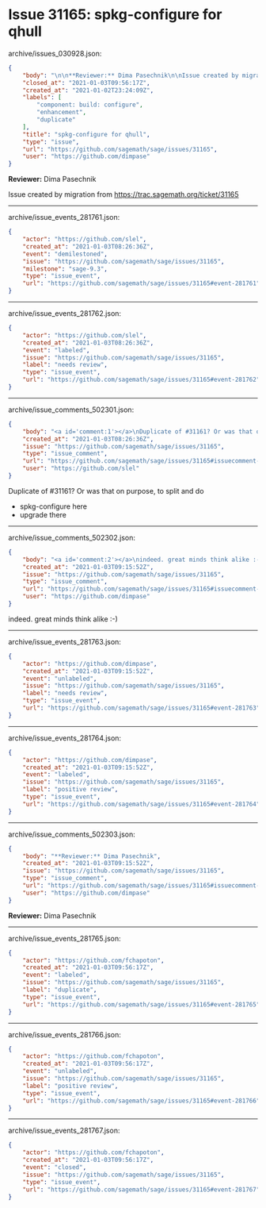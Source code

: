 # Issue 31165: spkg-configure for qhull

archive/issues_030928.json:
```json
{
    "body": "\n\n**Reviewer:** Dima Pasechnik\n\nIssue created by migration from https://trac.sagemath.org/ticket/31165\n\n",
    "closed_at": "2021-01-03T09:56:17Z",
    "created_at": "2021-01-02T23:24:09Z",
    "labels": [
        "component: build: configure",
        "enhancement",
        "duplicate"
    ],
    "title": "spkg-configure for qhull",
    "type": "issue",
    "url": "https://github.com/sagemath/sage/issues/31165",
    "user": "https://github.com/dimpase"
}
```


**Reviewer:** Dima Pasechnik

Issue created by migration from https://trac.sagemath.org/ticket/31165





---

archive/issue_events_281761.json:
```json
{
    "actor": "https://github.com/slel",
    "created_at": "2021-01-03T08:26:36Z",
    "event": "demilestoned",
    "issue": "https://github.com/sagemath/sage/issues/31165",
    "milestone": "sage-9.3",
    "type": "issue_event",
    "url": "https://github.com/sagemath/sage/issues/31165#event-281761"
}
```



---

archive/issue_events_281762.json:
```json
{
    "actor": "https://github.com/slel",
    "created_at": "2021-01-03T08:26:36Z",
    "event": "labeled",
    "issue": "https://github.com/sagemath/sage/issues/31165",
    "label": "needs review",
    "type": "issue_event",
    "url": "https://github.com/sagemath/sage/issues/31165#event-281762"
}
```



---

archive/issue_comments_502301.json:
```json
{
    "body": "<a id='comment:1'></a>\nDuplicate of #31161? Or was that on purpose, to split and do\n\n- spkg-configure here\n- upgrade there",
    "created_at": "2021-01-03T08:26:36Z",
    "issue": "https://github.com/sagemath/sage/issues/31165",
    "type": "issue_comment",
    "url": "https://github.com/sagemath/sage/issues/31165#issuecomment-502301",
    "user": "https://github.com/slel"
}
```

<a id='comment:1'></a>
Duplicate of #31161? Or was that on purpose, to split and do

- spkg-configure here
- upgrade there



---

archive/issue_comments_502302.json:
```json
{
    "body": "<a id='comment:2'></a>\nindeed. great minds think alike :-)",
    "created_at": "2021-01-03T09:15:52Z",
    "issue": "https://github.com/sagemath/sage/issues/31165",
    "type": "issue_comment",
    "url": "https://github.com/sagemath/sage/issues/31165#issuecomment-502302",
    "user": "https://github.com/dimpase"
}
```

<a id='comment:2'></a>
indeed. great minds think alike :-)



---

archive/issue_events_281763.json:
```json
{
    "actor": "https://github.com/dimpase",
    "created_at": "2021-01-03T09:15:52Z",
    "event": "unlabeled",
    "issue": "https://github.com/sagemath/sage/issues/31165",
    "label": "needs review",
    "type": "issue_event",
    "url": "https://github.com/sagemath/sage/issues/31165#event-281763"
}
```



---

archive/issue_events_281764.json:
```json
{
    "actor": "https://github.com/dimpase",
    "created_at": "2021-01-03T09:15:52Z",
    "event": "labeled",
    "issue": "https://github.com/sagemath/sage/issues/31165",
    "label": "positive review",
    "type": "issue_event",
    "url": "https://github.com/sagemath/sage/issues/31165#event-281764"
}
```



---

archive/issue_comments_502303.json:
```json
{
    "body": "**Reviewer:** Dima Pasechnik",
    "created_at": "2021-01-03T09:15:52Z",
    "issue": "https://github.com/sagemath/sage/issues/31165",
    "type": "issue_comment",
    "url": "https://github.com/sagemath/sage/issues/31165#issuecomment-502303",
    "user": "https://github.com/dimpase"
}
```

**Reviewer:** Dima Pasechnik



---

archive/issue_events_281765.json:
```json
{
    "actor": "https://github.com/fchapoton",
    "created_at": "2021-01-03T09:56:17Z",
    "event": "labeled",
    "issue": "https://github.com/sagemath/sage/issues/31165",
    "label": "duplicate",
    "type": "issue_event",
    "url": "https://github.com/sagemath/sage/issues/31165#event-281765"
}
```



---

archive/issue_events_281766.json:
```json
{
    "actor": "https://github.com/fchapoton",
    "created_at": "2021-01-03T09:56:17Z",
    "event": "unlabeled",
    "issue": "https://github.com/sagemath/sage/issues/31165",
    "label": "positive review",
    "type": "issue_event",
    "url": "https://github.com/sagemath/sage/issues/31165#event-281766"
}
```



---

archive/issue_events_281767.json:
```json
{
    "actor": "https://github.com/fchapoton",
    "created_at": "2021-01-03T09:56:17Z",
    "event": "closed",
    "issue": "https://github.com/sagemath/sage/issues/31165",
    "type": "issue_event",
    "url": "https://github.com/sagemath/sage/issues/31165#event-281767"
}
```
